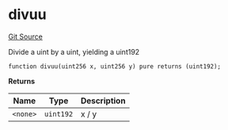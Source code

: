 # divuu
[Git Source](https://github.com/larrythecucumber321/protocol/blob/aabf2c9d4120808940fb3be9193cb66ea71ac351/contracts/libraries/Fixed.sol)

Divide a uint by a uint, yielding a  uint192


```solidity
function divuu(uint256 x, uint256 y) pure returns (uint192);
```
**Returns**

|Name|Type|Description|
|----|----|-----------|
|`<none>`|`uint192`|x / y|


